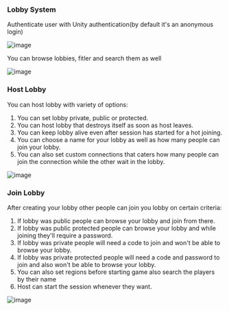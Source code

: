 ### Lobby System

Authenticate user with Unity authentication(by default it's an anonymous login)

![image](https://github.com/user-attachments/assets/d30f882b-71e2-441e-8715-b8239b5067d2)

You can browse lobbies, fitler and search them as well

![image](https://github.com/user-attachments/assets/43d3d2e5-2246-4737-969b-0442b9f61aaf)

### Host Lobby

You can host lobby with variety of options:

1) You can set lobby private, public or protected.
2) You can host lobby that destroys itself as soon as host leaves.
3) You can keep lobby alive even after session has started for a hot joining.
4) You can choose a name for your lobby as well as how many people can join your lobby.
5) You can also set custom connections that caters how many people can join the connection while the other wait in the lobby.

![image](https://github.com/user-attachments/assets/87cfe36b-46b9-40f1-b577-8c7d3b8b6ef2)

### Join Lobby

After creating your lobby other people can join you lobby on certain criteria:

1) If lobby was public people can browse your lobby and join from there.
2) If lobby was public protected people can browse your lobby and while joining they'll require a password.
3) If lobby was private people will need a code to join and won't be able to browse your lobby.
4) If lobby was private protected people will need a code and password to join and also won't be able to browse your lobby.
5) You can also set regions before starting game also search the players by their name
6) Host can start the session whenever they want.

![image](https://github.com/user-attachments/assets/4629d503-ea15-4d28-bbf8-3db27020b53d)


